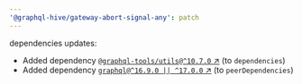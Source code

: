 ```yaml
---
'@graphql-hive/gateway-abort-signal-any': patch
---
```


dependencies updates: 

- Added dependency [`@graphql-tools/utils@^10.7.0` ↗︎](https://www.npmjs.com/package/@graphql-tools/utils/v/10.7.0) (to `dependencies`)
- Added dependency [`graphql@^16.9.0 || ^17.0.0` ↗︎](https://www.npmjs.com/package/graphql/v/16.9.0) (to `peerDependencies`)
